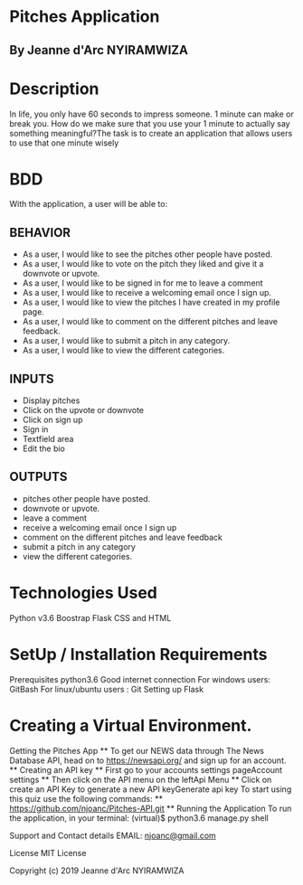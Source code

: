 # Pitches Application
## By Jeanne d'Arc NYIRAMWIZA
# Description
In life, you only have 60 seconds to impress someone. 1 minute can make or break you. How do we make sure that you use your 1 minute to actually say something meaningful?The task is to create an application that allows users to use that one minute wisely

# BDD
With the application, a user will be able to:

## BEHAVIOR
* As a user, I would like to see the pitches other people have posted.
* As a user, I would like to vote on the pitch they liked and give it a downvote or upvote.
* As a user, I would like to be signed in for me to leave a comment
* As a user, I would like to receive a welcoming email once I sign up.
* As a user, I would like to view the pitches I have created in my profile page.
* As a user, I would like to comment on the different pitches and leave feedback.
* As a user, I would like to submit a pitch in any category.
* As a user, I would like to view the different categories.

## INPUTS
* Display pitches
* Click on the upvote or downvote
* Click on sign up
* Sign in
* Textfield area
* Edit the bio

## OUTPUTS

* pitches other people have posted.
* downvote or upvote.
* leave a comment
* receive a welcoming email once I sign up
* comment on the different pitches and leave feedback
* submit a pitch in any category
* view the different categories.

# Technologies Used
Python v3.6
Boostrap
Flask
CSS and HTML
# SetUp / Installation Requirements
Prerequisites python3.6 Good internet connection For windows users: GitBash For linux/ubuntu users : Git
Setting up Flask

# Creating a Virtual Environment.
Getting the Pitches App ** To get our NEWS data through The News Database API, head on to https://newsapi.org/ and sign up for an account. ** Creating an API key ** First go to your accounts settings pageAccount settings ** Then click on the API menu on the leftApi Menu ** Click on create an API Key to generate a new API keyGenerate api key
To start using this quiz use the following commands: ** https://github.com/njoanc/Pitches-API.git ** 
Running the Application
To run the application, in your terminal: (virtual)$ python3.6 manage.py shell

Support and Contact details
EMAIL: njoanc@gmail.com

License MIT License

Copyright (c) 2019 Jeanne d'Arc NYIRAMWIZA

